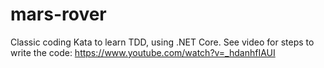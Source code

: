 # mars-rover
Classic coding Kata to learn TDD, using .NET Core.
See video for steps to write the code: https://www.youtube.com/watch?v=_hdanhfIAUI
